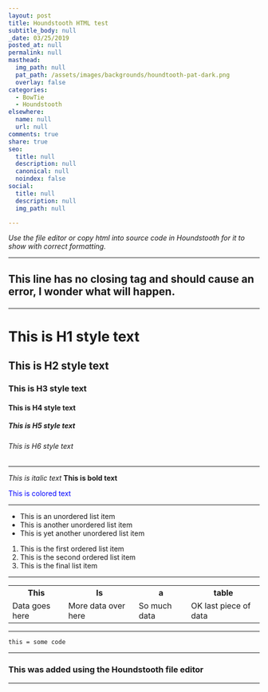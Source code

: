 ```yaml
---
layout: post
title: Houndstooth HTML test
subtitle_body: null
_date: 03/25/2019
posted_at: null
permalink: null
masthead:
  img_path: null
  pat_path: /assets/images/backgrounds/houndtooth-pat-dark.png
  overlay: false
categories:
  - BowTie
  - Houndstooth
elsewhere:
  name: null
  url: null
comments: true
share: true
seo:
  title: null
  description: null
  canonical: null
  noindex: false
social:
  title: null
  description: null
  img_path: null

---
```

<p><i>Use the file editor or copy html into source code in Houndstooth for it to show with correct formatting.</i></p>
<hr />
<h2> This line has no closing tag and should cause an error, I wonder what will happen.
<hr />
<h1>This is H1 style text</h1>
<h2>This is H2 style text</h2>
<h3>This is H3 style text</h3>
<h4>This is H4 style text</h4>
<h5>This is H5 style text</h5>
<h6>This is H6 style text</h6>
<hr />
<p><em>This is italic text </em><strong>This is bold text </strong></p>
<p style="color: blue;">This is colored text</p>
<hr />
<ul>
<li>This is an unordered list item</li>
<li>This is another unordered list item</li>
<li>This is yet another unordered list item</li>
</ul>
<ol>
<li>This is the first ordered list item</li>
<li>This is the second ordered list item</li>
<li>This is the final list item</li>
</ol>
<hr />
<table>
<tbody>
<tr>
<th>This</th>
<th>Is</th>
<th>a</th>
<th>table</th>
</tr>
<tr>
<td>Data goes here</td>
<td>More data over here</td>
<td>So much data</td>
<td>OK last piece of data</td>
</tr>
</tbody>
</table>
<hr />
<p><code>this = some code</code></p>
<hr />
<h3> This was added using the Houndstooth file editor </h3>
<hr />